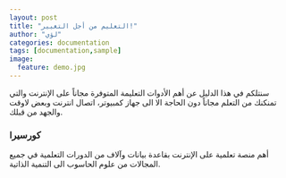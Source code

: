 ```yaml
---
layout: post
title: "التعليم من أجل التغيير!"
author: "لؤي"
categories: documentation
tags: [documentation,sample]
image:
  feature: demo.jpg
---
```


سنتلكم في هذا الدليل عن أهم اﻷدوات التعليمة المتوفرة مجاناً على اﻹنترنت والتي تمنكنك من التعلم مجاناً دون الحاجة اﻻ الى جهاز كمبيوتر، اتصال انترنت وبعض لاوقت والجهد من قبلك.

### كورسيرا
أهم منصة تعلمية على اﻹنترنت بقاعدة بيانات وآﻻف من الدورات التعلمية في جميع المجالات من علوم الحاسوب الى التنمية الذاتية.

